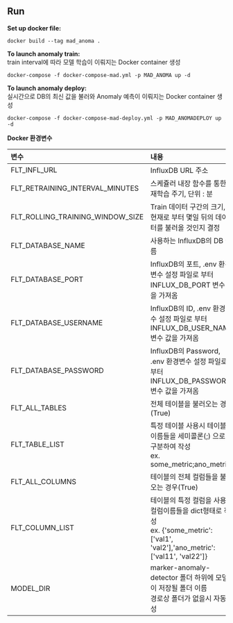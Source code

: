 ## Run

**Set up docker file:**
```
docker build --tag mad_anoma .
```

**To launch anomaly train:**  
train interval에 따라 모델 학습이 이뤄지는 Docker container 생성
```
docker-compose -f docker-compose-mad.yml -p MAD_ANOMA up -d
```

**To launch anomaly deploy:**  
실시간으로 DB의 최신 값을 불러와 Anomaly 예측이 이뤄지는 Docker container 생성
```
docker-compose -f docker-compose-mad-deploy.yml -p MAD_ANOMADEPLOY up -d
```

**Docker 환경변수**  

|변수|내용|Default|
|:------|:------|------:|
|FLT_INFL_URL|InfluxDB URL 주소|
|FLT_RETRAINING_INTERVAL_MINUTES|스케쥴러 내장 함수를 통한 재학습 주기, 단위 : 분|default = 120 |
|FLT_ROLLING_TRAINING_WINDOW_SIZE|Train 데이터 구간의 크기, <br/>현재로 부터 몇일 뒤의 데이터를 불러올 것인지 결정|default = 3d|
|FLT_DATABASE_NAME|사용하는 InfluxDB의 DB 이름||
|FLT_DATABASE_PORT|InfluxDB의 포트, .env 환경변수 설정 파일로 부터 <br/>INFLUX_DB_PORT 변수 값을 가져옴||
|FLT_DATABASE_USERNAME|InfluxDB의 ID, .env 환경변수 설정 파일로 부터 <br/>INFLUX_DB_USER_NAME 변수 값을 가져옴||
|FLT_DATABASE_PASSWORD|InfluxDB의 Password, .env 환경변수 설정 파일로 부터 <br/>INFLUX_DB_PASSWORD 변수 값을 가져옴||
|FLT_ALL_TABLES|전체 테이블을 불러오는 경우(True)|default = False|
|FLT_TABLE_LIST|특정 테이블 사용시 테이블 이름들을 세미콜론(;) 으로 구분하여 작성 <br/> ex. some_metric;ano_metric||
|FLT_ALL_COLUMNS|테이블의 전체 컬럼들을 불러오는 경우(True)|default = False|
|FLT_COLUMN_LIST|테이블의 특정 컬럼을 사용시 컬럼이름들을 dict형태로 작성 <br/> ex. {'some_metric':['val1', 'val2'],'ano_metric':['val11', 'val22']} ||
|MODEL_DIR|marker-anomaly-detector 폴더 하위에 모델이 저장될 폴더 이름 <br/> 경로상 폴더가 없을시 자동생성||

